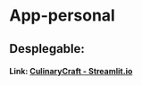 # App-personal
## Desplegable:
#### Link: [CulinaryCraft - Streamlit.io](https://culinarycraft.streamlit.app/)

